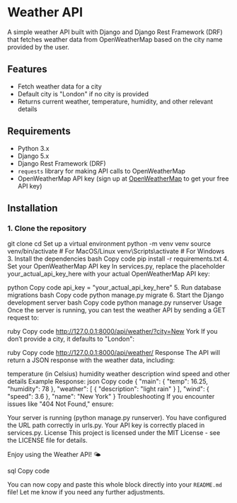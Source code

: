 # Weather API

A simple weather API built with Django and Django Rest Framework (DRF) that fetches weather data from OpenWeatherMap based on the city name provided by the user.

## Features
- Fetch weather data for a city
- Default city is "London" if no city is provided
- Returns current weather, temperature, humidity, and other relevant details

## Requirements

- Python 3.x
- Django 5.x
- Django Rest Framework (DRF)
- `requests` library for making API calls to OpenWeatherMap
- OpenWeatherMap API key (sign up at [OpenWeatherMap](https://openweathermap.org/) to get your free API key)

## Installation

### 1. Clone the repository


git clone <repository-url>
cd <repository-directory>
Set up a virtual environment
python -m venv venv
source venv/bin/activate  # For MacOS/Linux
venv\Scripts\activate  # For Windows
3. Install the dependencies
bash
Copy code
pip install -r requirements.txt
4. Set your OpenWeatherMap API key
In services.py, replace the placeholder your_actual_api_key_here with your actual OpenWeatherMap API key:

python
Copy code
api_key = "your_actual_api_key_here"
5. Run database migrations
bash
Copy code
python manage.py migrate
6. Start the Django development server
bash
Copy code
python manage.py runserver
Usage
Once the server is running, you can test the weather API by sending a GET request to:

ruby
Copy code
http://127.0.0.1:8000/api/weather/?city=New York
If you don’t provide a city, it defaults to "London":

ruby
Copy code
http://127.0.0.1:8000/api/weather/
Response
The API will return a JSON response with the weather data, including:

temperature (in Celsius)
humidity
weather description
wind speed
and other details
Example Response:
json
Copy code
{
    "main": {
        "temp": 16.25,
        "humidity": 78
    },
    "weather": [
        {
            "description": "light rain"
        }
    ],
    "wind": {
        "speed": 3.6
    },
    "name": "New York"
}
Troubleshooting
If you encounter issues like "404 Not Found," ensure:

Your server is running (python manage.py runserver).
You have configured the URL path correctly in urls.py.
Your API key is correctly placed in services.py.
License
This project is licensed under the MIT License - see the LICENSE file for details.

Enjoy using the Weather API! 🌤️

sql
Copy code

You can now copy and paste this whole block directly into your `README.md` file! Let me know if you need any further adjustments.
